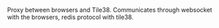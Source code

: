 Proxy between browsers and Tile38. Communicates through websocket with the browsers, redis protocol with tile38. 
